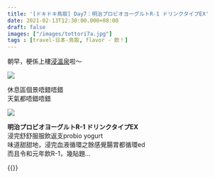 ```yaml
---
title: '[ドキドキ鳥取] Day7：明治プロビオヨーグルトR-1 ドリンクタイプEX'
date: 2021-02-13T12:30:00.000+08:00
draft: false
images: ["/images/tottori7a.jpg"]
tags : [travel-日本-鳥取, flavor - 飲！]
---
```


朝早，梗係上樓[浸溫泉](https://hidie.net/tottori6r/)啦～  

![](/images/tottori7a1.jpg)

休息區個景唔錯唔錯  
天氣都唔錯唔錯  

![](/images/tottori7a.jpg)

**明治プロビオヨーグルトR-1 ドリンクタイプEX**  
浸完舒舒服服飲返支probio yogurt  
味道甜甜地，浸完血液循環之餘感覺腸胃都循環ed  
而且令和元年飲R-1，幾貼題...  




 

  
{{<tottori>}}  
